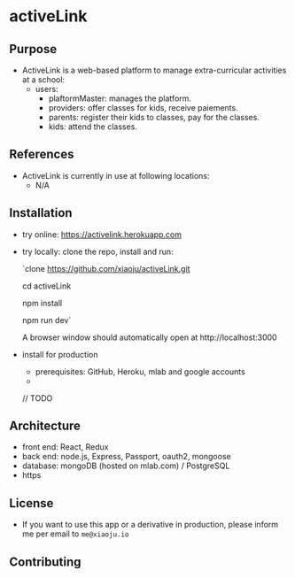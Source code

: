 # activeLink

## Purpose

* ActiveLink is a web-based platform to manage extra-curricular activities at a school:
  * users:
    * plaftormMaster: manages the platform.
    * providers: offer classes for kids, receive paiements.
    * parents: register their kids to classes, pay for the classes.
    * kids: attend the classes.

## References

* ActiveLink is currently in use at following locations:
  * N/A

## Installation

* try online: https://activelink.herokuapp.com
* try locally:
  clone the repo, install and run:

  `clone https://github.com/xiaoju/activeLink.git

  cd activeLink

  npm install

  npm run dev`

  A browser window should automatically open at http://localhost:3000

* install for production
  * prerequisites: GitHub, Heroku, mlab and google accounts
  *
  // TODO

## Architecture

* front end: React, Redux
* back end: node.js, Express, Passport, oauth2, mongoose
* database: mongoDB (hosted on mlab.com) / PostgreSQL
* https

## License

* If you want to use this app or a derivative in production, please inform me per email to `me@xiaoju.io`

## Contributing
